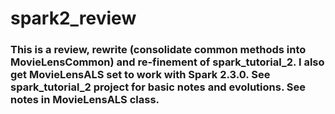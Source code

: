 # spark2_review

### This is a review, rewrite (consolidate common methods into MovieLensCommon) and re-finement of spark_tutorial_2.   I also get MovieLensALS set to work with Spark 2.3.0.  See spark_tutorial_2 project for basic notes and evolutions.  See notes in MovieLensALS class.

